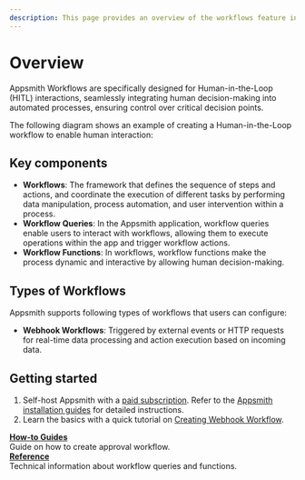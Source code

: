 ```yaml
---
description: This page provides an overview of the workflows feature in Appsmith, detailing its key components and functionality.
---
```


# Overview 
Appsmith Workflows are specifically designed for Human-in-the-Loop (HITL) interactions, seamlessly integrating human decision-making into automated processes, ensuring control over critical decision points.


The following diagram shows an example of creating a Human-in-the-Loop workflow to enable human interaction:

<ZoomImage
  src="/img/appsmith-human-in-the-loop-workflow-overview.svg" 
  alt="Human-in-the-Loop workflow"
  caption="Human-in-the-Loop workflow"
/> 

## Key components

- **Workflows**: The framework that defines the sequence of steps and actions, and coordinate the execution of different tasks by performing data manipulation, process automation, and user intervention within a process.
- **Workflow Queries**: In the Appsmith application, workflow queries enable users to interact with workflows, allowing them to execute operations within the app and trigger workflow actions. 
- **Workflow Functions**: In workflows, workflow functions make the process dynamic and interactive by allowing human decision-making. 

## Types of Workflows

Appsmith supports following types of workflows that users can configure:

* **Webhook Workflows**: Triggered by external events or HTTP requests for real-time data processing and action execution based on incoming data.

## Getting started

1. Self-host Appsmith with a [paid subscription](https://www.appsmith.com/pricing). Refer to the [Appsmith installation guides](/getting-started/setup/installation-guides) for detailed instructions.
2. Learn the basics with a quick tutorial on [Creating Webhook Workflow](/workflows/tutorials/create-webhook-workflow).


<div className="containerGridSampleApp">
   <div className="containerColumnSampleApp columnGrid column-one">
    <div className="containerCol">
      </div> 
      <b><a href="/workflows/how-to-guides/create-approval-workflow">How-to Guides</a></b>
      <div className="containerDescription">
         Guide on how to create approval workflow.
      </div>
   </div>

   <div className="containerColumnSampleApp columnGrid column-two">
   <div className="containerCol">
      </div>
      <b><a href="/workflows/reference/workflow-queries">Reference</a></b>
      <div className="containerDescription"> Technical information about workflow queries and functions.</div>
   </div>
</div>
